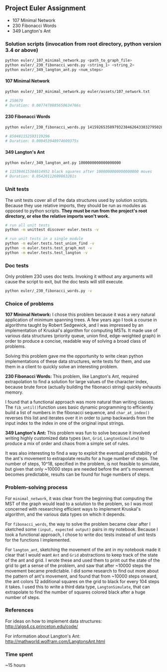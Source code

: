 ## Project Euler Assignment
- 107 Minimal Network
- 230 Fibonacci Words
- 349 Langton's Ant

### Solution scripts (invocation from root directory, python version 3.4 or above)
```sh
python euler/_107_minimal_network.py <path_to_graph_file>
python euler/_230_fibonacci_words.py <string_1> <string_2>
python euler/_349_langton_ant.py <num_steps>
```

#### 107 Minimal Network
```sh
python euler/_107_minimal_network.py euler/assets/107_network.txt

# 259679
# Duration: 0.0077478885650634766s
```

#### 230 Fibonacci Words
```sh
python euler/_230_fibonacci_words.py 1415926535897932384626433832795028841971693993751058209749445923078164062862089986280348253421170679 8214808651328230664709384460955058223172535940812848111745028410270193852110555964462294895493038196

# 850481152593119296
# Duration: 0.000453948974609375s
```

#### 349 Langton's Ant
```sh
python euler/_349_langton_ant.py 1000000000000000000

# 115384615384614952 black squares after 1000000000000000000 moves
# Duration: 0.05420112609863281s
```


### Unit tests
The unit tests cover all of the data structures used by solution scripts. Because they use relative imports, they should be run as modules as opposed to python scripts. __They must be run from the project's root directory, or else the relative imports won't work.__
```sh
# run all unit tests
python -m unittest discover euler.tests -v

# run unit tests in a single module
python -m euler.tests.test_union_find -v
python -m euler.tests.test_graph_mst -v
python -m euler.tests.test_langton -v
```

### Doc tests
Only problem 230 uses doc tests. Invoking it without any arguments will cause the script to exit, but the doc tests will still execute.
```sh
python euler/_230_fibonacci_words.py -v
```




### Choice of problems
__107 Minimal Network:__ I chose this problem because it was a very natural application of minimum spanning trees. A few years ago I took a course in algorithms taught by Robert Sedgewick, and I was impressed by an implementation of Kruskal's algorithm for computing MSTs. It made use of various data structures (priority queue, union find, edge-weighted graph) in order to produce a concise, readable way of solving a broad class of problems.

Solving this problem gave me the opportunity to write clean python implementations of these data structures, write tests for them, and use them in a client to quickly solve an interesting problem.

__230 Fibonacci Words:__ This problem, like Langton's Ant, required extrapolation to find a solution for large values of the character index, because brute force (actually building the fibonacci string) quickly exhausts memory.

I found that a functional approach was more natural than writing classes. The `fib_until()`function uses basic dynamic programming to efficiently build a list of numbers in the fibonacci sequence, and `char_at_index()` reverses this list and iterates over it in order to jump backwards from the input index to the index in one of the original input strings.

__349 Langton's Ant:__ This problem was fun to solve because it involved writing highly customized data types (`Ant`, `Grid`, `LangtonSimulate`) to produce a mix of order and chaos from a simple set of rules.

It was also interesting to find a way to exploit the eventual predictability of the ant's movement to extrapolate results for a huge number of steps. The number of steps, 10^18, specified in the problem, is not feasible to simulate, but given that only ~10000 steps are needed before the ant's movement becomes predictable, results can be found for huge numbers of steps.

### Problem-solving process
For `minimal_network`, it was clear from the beginning that computing the MST of the graph would lead to a solution to the problem, so I was most concerned with researching efficient ways to implement Kruskal's algorithm, and the various data types on which it depends.

For `fibonacci_words`, the way to solve the problem became clear after I sketched some `(input, expected output)` pairs in my notebook. Because I took a functional approach, I chose to write doc tests instead of unit tests for the functions I implemented.

For `langton_ant`, sketching the movement of the ant in my notebook made it clear that I would want `Ant` and `Grid` abstractions to keep track of the state of the ant and grid. I wrote these and used them to print out the state of the grid to get a sense of the problem, and saw that after ~10000 steps the movement became predictable. I did some research to find out more about the pattern of ant's movement, and found that from ~10000 steps onward, the ant colors 12 additional squares on the grid to black for every 104 steps it takes. I used this to write a third data type, `LangtonSimulate`, that can extrapolate to find the number of squares colored black after a huge number of steps.



### References
For ideas on how to implement data structures:
http://algs4.cs.princeton.edu/code/

For information about Langton's Ant:
http://mathworld.wolfram.com/LangtonsAnt.html

### Time spent
~15 hours
